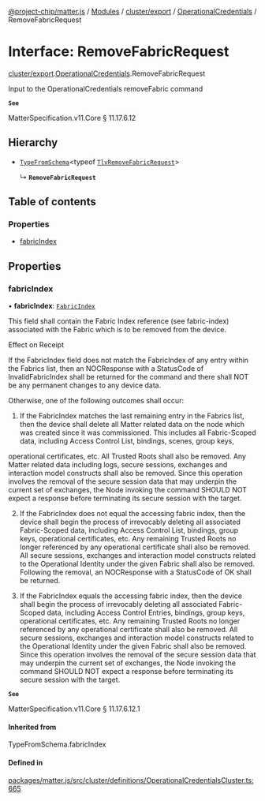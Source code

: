 [@project-chip/matter.js](../README.md) / [Modules](../modules.md) / [cluster/export](../modules/cluster_export.md) / [OperationalCredentials](../modules/cluster_export.OperationalCredentials.md) / RemoveFabricRequest

# Interface: RemoveFabricRequest

[cluster/export](../modules/cluster_export.md).[OperationalCredentials](../modules/cluster_export.OperationalCredentials.md).RemoveFabricRequest

Input to the OperationalCredentials removeFabric command

**`See`**

MatterSpecification.v11.Core § 11.17.6.12

## Hierarchy

- [`TypeFromSchema`](../modules/tlv_export.md#typefromschema)\<typeof [`TlvRemoveFabricRequest`](../modules/cluster_export.OperationalCredentials.md#tlvremovefabricrequest)\>

  ↳ **`RemoveFabricRequest`**

## Table of contents

### Properties

- [fabricIndex](cluster_export.OperationalCredentials.RemoveFabricRequest.md#fabricindex)

## Properties

### fabricIndex

• **fabricIndex**: [`FabricIndex`](../modules/datatype_export.md#fabricindex)

This field shall contain the Fabric Index reference (see fabric-index) associated with the Fabric which is
to be removed from the device.

Effect on Receipt

If the FabricIndex field does not match the FabricIndex of any entry within the Fabrics list, then an
NOCResponse with a StatusCode of InvalidFabricIndex shall be returned for the command and there shall NOT be
any permanent changes to any device data.

Otherwise, one of the following outcomes shall occur:

  1. If the FabricIndex matches the last remaining entry in the Fabrics list, then the device shall delete
     all Matter related data on the node which was created since it was commissioned. This includes all
     Fabric-Scoped data, including Access Control List, bindings, scenes, group keys,

operational certificates, etc. All Trusted Roots shall also be removed. Any Matter related data including
logs, secure sessions, exchanges and interaction model constructs shall also be removed. Since this
operation involves the removal of the secure session data that may underpin the current set of exchanges,
the Node invoking the command SHOULD NOT expect a response before terminating its secure session with the
target.

2. If the FabricIndex does not equal the accessing fabric index, then the device shall begin the process of
irrevocably deleting all associated Fabric-Scoped data, including Access Control List, bindings, group keys,
operational certificates, etc. Any remaining Trusted Roots no longer referenced by any operational
certificate shall also be removed. All secure sessions, exchanges and interaction model constructs related
to the Operational Identity under the given Fabric shall also be removed. Following the removal, an
NOCResponse with a StatusCode of OK shall be returned.

3. If the FabricIndex equals the accessing fabric index, then the device shall begin the process of
irrevocably deleting all associated Fabric-Scoped data, including Access Control Entries, bindings, group
keys, operational certificates, etc. Any remaining Trusted Roots no longer referenced by any operational
certificate shall also be removed. All secure sessions, exchanges and interaction model constructs related
to the Operational Identity under the given Fabric shall also be removed. Since this operation involves the
removal of the secure session data that may underpin the current set of exchanges, the Node invoking the
command SHOULD NOT expect a response before terminating its secure session with the target.

**`See`**

MatterSpecification.v11.Core § 11.17.6.12.1

#### Inherited from

TypeFromSchema.fabricIndex

#### Defined in

[packages/matter.js/src/cluster/definitions/OperationalCredentialsCluster.ts:665](https://github.com/project-chip/matter.js/blob/6d3b6a5d957d88a9231d6ecab4bb41f8133112be/packages/matter.js/src/cluster/definitions/OperationalCredentialsCluster.ts#L665)
